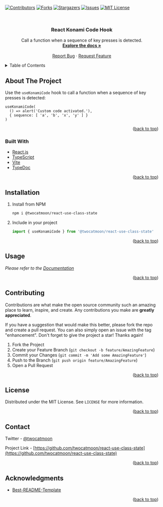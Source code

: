 <div id="top"></div>

[![Contributors][contributors-shield]][contributors-url]
[![Forks][forks-shield]][forks-url]
[![Stargazers][stars-shield]][stars-url]
[![Issues][issues-shield]][issues-url]
[![MIT License][license-shield]][license-url]



<!-- PROJECT LOGO -->
<br />
<div align="center">
  <!-- <a href="https://github.com/twocatmoon/react-use-class-state">
    <img src="images/logo.png" alt="Logo" width="80" height="80">
  </a> -->

  <h3 align="center">React Konami Code Hook</h3>

  <p align="center">
    Call a function when a sequence of key presses is detected.
    <br />
    <a href="https://twocatmoon.github.io/react-use-class-state"><strong>Explore the docs »</strong></a>
    <br />
    <br />
    <a href="https://github.com/twocatmoon/react-use-class-state/issues">Report Bug</a>
    ·
    <a href="https://github.com/twocatmoon/react-use-class-state/issues">Request Feature</a>
  </p>
</div>



<!-- TABLE OF CONTENTS -->
<details>
  <summary>Table of Contents</summary>
  <ol>
    <li>
      <a href="#about-the-project">About The Project</a>
      <ul>
        <li><a href="#built-with">Built With</a></li>
      </ul>
    </li>
    <li><a href="#installation">Installation</a></li>
    <li><a href="#usage">Usage</a></li>
    <li><a href="#contributing">Contributing</a></li>
    <li><a href="#license">License</a></li>
    <li><a href="#contact">Contact</a></li>
    <li><a href="#acknowledgments">Acknowledgments</a></li>
  </ol>
</details>



<!-- ABOUT THE PROJECT -->
## About The Project

Use the `useKonamiCode` hook to call a function when a sequence of key presses is detected:

```tsx
useKonamiCode(
  () => alert('Custom code activated.'), 
  { sequence: [ 'a', 'b', 'x', 'y' ] }
)
```

<p align="right">(<a href="#top">back to top</a>)</p>



### Built With

* [React.js](https://reactjs.org/)
* [TypeScript](https://www.typescriptlang.org/)
* [Vite](https://vitejs.dev/)
* [TypeDoc](https://typedoc.org/)

<p align="right">(<a href="#top">back to top</a>)</p>



<!-- INSTALLATION -->
## Installation

1. Install from NPM
   ```sh
   npm i @twocatmoon/react-use-class-state
   ```
2. Include in your project
   ```ts
   import { useKonamiCode } from '@twocatmoon/react-use-class-state'
   ```

<p align="right">(<a href="#top">back to top</a>)</p>



<!-- USAGE EXAMPLES -->
## Usage

_Please refer to the [Documentation](https://twocatmoon.github.io/react-use-class-state)_

<p align="right">(<a href="#top">back to top</a>)</p>



<!-- CONTRIBUTING -->
## Contributing

Contributions are what make the open source community such an amazing place to learn, inspire, and create. Any contributions you make are **greatly appreciated**.

If you have a suggestion that would make this better, please fork the repo and create a pull request. You can also simply open an issue with the tag "enhancement".
Don't forget to give the project a star! Thanks again!

1. Fork the Project
2. Create your Feature Branch (`git checkout -b feature/AmazingFeature`)
3. Commit your Changes (`git commit -m 'Add some AmazingFeature'`)
4. Push to the Branch (`git push origin feature/AmazingFeature`)
5. Open a Pull Request

<p align="right">(<a href="#top">back to top</a>)</p>



<!-- LICENSE -->
## License

Distributed under the MIT License. See `LICENSE` for more information.

<p align="right">(<a href="#top">back to top</a>)</p>



<!-- CONTACT -->
## Contact

Twitter - [@twocatmoon](https://twitter.com/twocatmoon)

Project Link - [https://github.com/twocatmoon/react-use-class-state](https://github.com/twocatmoon/react-use-class-state)

<p align="right">(<a href="#top">back to top</a>)</p>



<!-- ACKNOWLEDGMENTS -->
## Acknowledgments

* [Best-README-Template](https://github.com/othneildrew/Best-README-Template)

<p align="right">(<a href="#top">back to top</a>)</p>



<!-- MARKDOWN LINKS & IMAGES -->
<!-- https://www.markdownguide.org/basic-syntax/#reference-style-links -->
[contributors-shield]: https://img.shields.io/github/contributors/twocatmoon/react-use-class-state.svg?style=for-the-badge
[contributors-url]: https://github.com/twocatmoon/react-use-class-state/graphs/contributors
[forks-shield]: https://img.shields.io/github/forks/twocatmoon/react-use-class-state.svg?style=for-the-badge
[forks-url]: https://github.com/twocatmoon/react-use-class-state/network/members
[stars-shield]: https://img.shields.io/github/stars/twocatmoon/react-use-class-state.svg?style=for-the-badge
[stars-url]: https://github.com/twocatmoon/react-use-class-state/stargazers
[issues-shield]: https://img.shields.io/github/issues/twocatmoon/react-use-class-state.svg?style=for-the-badge
[issues-url]: https://github.com/twocatmoon/react-use-class-state/issues
[license-shield]: https://img.shields.io/github/license/twocatmoon/react-use-class-state.svg?style=for-the-badge
[license-url]: https://github.com/twocatmoon/react-use-class-state/blob/master/LICENSE
